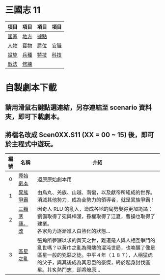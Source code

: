 # 三國志 11

|項目|項目|項目|項目
|-|-|-|-
|[國家]|[地方]|[據點]|
|[人物]|[寶物]|[爵位]|[官職]
|[設施]|[兵種]|[特技]|[科技]
|[戰法]|[修練]

[國家]: https://reganlu007.github.io/san11/國家
[地方]: https://reganlu007.github.io/san11/地方
[據點]: https://reganlu007.github.io/san11/據點
[人物]: https://reganlu007.github.io/san11/人物
[寶物]: https://reganlu007.github.io/san11/寶物
[爵位]: https://reganlu007.github.io/san11/爵位
[官職]: https://reganlu007.github.io/san11/官職
[設施]: https://reganlu007.github.io/san11/設施
[兵種]: https://reganlu007.github.io/san11/兵種
[特技]: https://reganlu007.github.io/san11/特技
[科技]: https://reganlu007.github.io/san11/科技
[戰法]: https://reganlu007.github.io/san11/戰法
[修練]: https://reganlu007.github.io/san11/修練

#  自製劇本下載

## 請用滑鼠右鍵點選連結，另存連結至 scenario 資料夾，即可下載劇本。

## 將檔名改成 Scen0XX.S11 (XX = 00 ~ 15) 後，即可於主程式中遊玩。

|編號|名稱|介紹
|:-:|-|-
|0|[原始劇本]|還原原始劇本用
|1|[異族爭霸]|由烏丸、羌族、山越、南蠻，以及獻帝所組成的世界。<br>消滅其他勢力，成為全勢力的領導者，就是異族爭霸！
|2|[三顧茅廬。改]|因奇人‧RLU 的亂入，造成各地的局勢變得更加詭譎：<br>劉備取得了宛與梓潼，孫權取得了江夏，曹操也取得了建業。<br>各家角力逐漸進入白熱化的狀態...
|3|[區星之亂]|張角所夢寐以求的黃天之世，難道是人與人相互爭鬥的亂世嗎？以黃巾之亂為開端的混沌世局，也喚醒了像是區星一般的兇惡之徒。中平４年（１８７），人稱猛虎的父子，與其後成為其忠臣的豪傑，終於起身討伐區星。其炙熱鬥志，即將燎原...

[原始劇本]: https://github.com/reganlu007/reganlu007.github.io/raw/master/原始劇本.7z
[異族爭霸]: https://github.com/reganlu007/reganlu007.github.io/raw/master/SCEN015.S11
[三顧茅廬。改]: https://github.com/reganlu007/reganlu007.github.io/raw/master/SCEN004.S11
[區星之亂]: https://github.com/reganlu007/reganlu007.github.io/raw/master/SCEN016.S11
